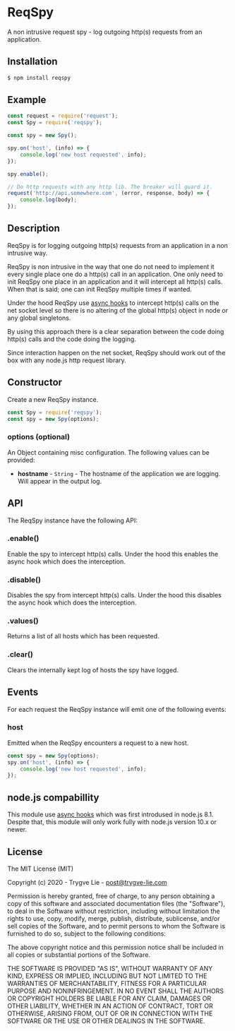 # ReqSpy

A non intrusive request spy - log outgoing http(s) requests from an application.

## Installation

```bash
$ npm install reqspy
```

## Example

```js
const request = require('request');
const Spy = require('reqspy');

const spy = new Spy();

spy.on('host', (info) => {
    console.log('new host requested', info);
});

spy.enable();

// Do http requests with any http lib. The breaker will guard it.
request('http://api.somewhere.com', (error, response, body) => {
    console.log(body);
});
```

## Description

ReqSpy is for logging outgoing http(s) requests from an application in a non intrusive way.

ReqSpy is non intrusive in the way that one do not need to implement it every single place
one do a http(s) call in an application. One only need to init ReqSpy one place in an application
and it will intercept all http(s) calls. When that is said; one can init ReqSpy multiple times if
wanted.

Under the hood ReqSpy use [async hooks](https://nodejs.org/api/async_hooks.html) to intercept
http(s) calls on the net socket level so there is no altering of the global http(s) object in node
or any global singletons.

By using this approach there is a clear separation between the code doing http(s) calls and the
code doing the logging.

Since interaction happen on the net socket, ReqSpy should work out of the box with any node.js
http request library.

## Constructor

Create a new ReqSpy instance.

```js
const Spy = require('reqspy');
const spy = new Spy(options);
```

### options (optional)

An Object containing misc configuration. The following values can be provided:

 * **hostname** - `String` - The hostname of the application we are logging. Will appear in the output log.


## API

The ReqSpy instance have the following API:

### .enable()

Enable the spy to intercept http(s) calls. Under the hood this enables the async hook
which does the interception.

### .disable()

Disables the spy from intercept http(s) calls. Under the hood this disables the async
hook which does the interception.

### .values()

Returns a list of all hosts which has been requested.

### .clear()

Clears the internally kept log of hosts the spy have logged.

## Events

For each request the ReqSpy instance will emit one of the following events:

### host

Emitted when the ReqSpy encounters a request to a new host.

```js
const spy = new Spy(options);
spy.on('host', (info) => {
    console.log('new host requested', info);
});
```

## node.js compabillity

This module use [async hooks](https://nodejs.org/api/async_hooks.html) which was first
introdused in node.js 8.1. Despite that, this module will only work fully with node.js
version 10.x or newer.


## License

The MIT License (MIT)

Copyright (c) 2020 - Trygve Lie - post@trygve-lie.com

Permission is hereby granted, free of charge, to any person obtaining a copy
of this software and associated documentation files (the "Software"), to deal
in the Software without restriction, including without limitation the rights
to use, copy, modify, merge, publish, distribute, sublicense, and/or sell
copies of the Software, and to permit persons to whom the Software is
furnished to do so, subject to the following conditions:

The above copyright notice and this permission notice shall be included in
all copies or substantial portions of the Software.

THE SOFTWARE IS PROVIDED "AS IS", WITHOUT WARRANTY OF ANY KIND, EXPRESS OR
IMPLIED, INCLUDING BUT NOT LIMITED TO THE WARRANTIES OF MERCHANTABILITY,
FITNESS FOR A PARTICULAR PURPOSE AND NONINFRINGEMENT. IN NO EVENT SHALL THE
AUTHORS OR COPYRIGHT HOLDERS BE LIABLE FOR ANY CLAIM, DAMAGES OR OTHER
LIABILITY, WHETHER IN AN ACTION OF CONTRACT, TORT OR OTHERWISE, ARISING FROM,
OUT OF OR IN CONNECTION WITH THE SOFTWARE OR THE USE OR OTHER DEALINGS IN
THE SOFTWARE.
